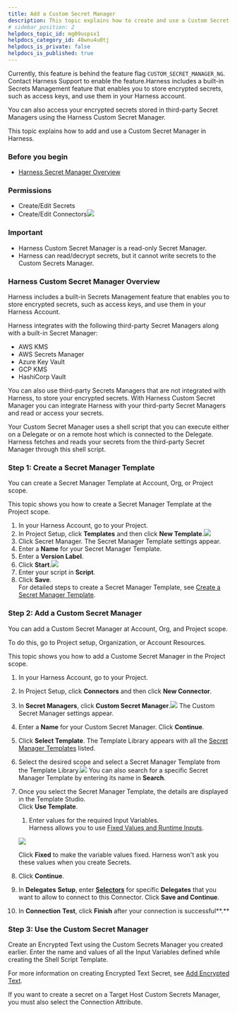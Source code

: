 ```yaml
---
title: Add a Custom Secret Manager
description: This topic explains how to create and use a Custom Secret Manager.
# sidebar_position: 2
helpdocs_topic_id: mg09uspsx1
helpdocs_category_id: 48wnu4u0tj
helpdocs_is_private: false
helpdocs_is_published: true
---
```


Currently, this feature is behind the feature flag `CUSTOM_SECRET_MANAGER_NG`. Contact Harness Support to enable the feature.Harness includes a built-in Secrets Management feature that enables you to store encrypted secrets, such as access keys, and use them in your Harness account.

You can also access your encrypted secrets stored in third-party Secret Managers using the Harness Custom Secret Manager.

This topic explains how to add and use a Custom Secret Manager in Harness.

### Before you begin

* [Harness Secret Manager Overview](../6_Security/1-harness-secret-manager-overview.md)

### Permissions

* Create/Edit Secrets
* Create/Edit Connectors![](./static/custom-secret-manager-31.png)

### Important

* Harness Custom Secret Manager is a read-only Secret Manager.
* Harness can read/decrypt secrets, but it cannot write secrets to the Custom Secrets Manager.

### Harness Custom Secret Manager Overview

Harness includes a built-in Secrets Management feature that enables you to store encrypted secrets, such as access keys, and use them in your Harness Account. 

Harness integrates with the following third-party Secret Managers along with a built-in Secret Manager:

* AWS KMS
* AWS Secrets Manager
* Azure Key Vault
* GCP KMS
* HashiCorp Vault

You can also use third-party Secrets Managers that are not integrated with Harness, to store your encrypted secrets. With Harness Custom Secret Manager you can integrate Harness with your third-party Secret Managers and read or access your secrets.

Your Custom Secret Manager uses a shell script that you can execute either on a Delegate or on a remote host which is connected to the Delegate. Harness fetches and reads your secrets from the third-party Secret Manager through this shell script.

### Step 1: Create a Secret Manager Template

You can create a Secret Manager Template at Account, Org, or Project scope.

This topic shows you how to create a Secret Manager Template at the Project scope.

1. In your Harness Account, go to your Project.
2. In Project Setup, click **Templates** and then click **New Template**.![](./static/custom-secret-manager-32.png)
3. Click Secret Manager. The Secret Manager Template settings appear.
4. Enter a **Name** for your Secret Manager Template.
5. Enter a **Version Label**.
6. Click **Start**.![](./static/custom-secret-manager-33.png)
7. Enter your script in **Script**.
8. Click **Save**.  
For detailed steps to create a Secret Manager Template, see [Create a Secret Manager Template](../13_Templates/create-a-secret-manager-template.md).

### Step 2: Add a Custom Secret Manager

You can add a Custom Secret Manager at Account, Org, and Project scope.

To do this, go to Project setup, Organization, or Account Resources.

This topic shows you how to add a Custome Secret Manager in the Project scope.

1. In your Harness Account, go to your Project.
2. In Project Setup, click **Connectors** and then click **New Connector**.
3. In **Secret Managers**, click **Custom Secret Manager**.![](./static/custom-secret-manager-34.png)
The Custom Secret Manager settings appear.
4. Enter a **Name** for your Custom Secret Manager. Click **Continue**.
5. Click **Select Template**. The Template Library appears with all the [Secret Manager Templates](../13_Templates/create-a-secret-manager-template.md) listed.
6. Select the desired scope and select a Secret Manager Template from the Template Library.![](./static/custom-secret-manager-35.png)
You can also search for a specific Secret Manager Template by entering its name in **Search**.
7. Once you select the Secret Manager Template, the details are displayed in the Template Studio.  
Click **Use Template**.
	1. Enter values for the required Input Variables.  
	Harness allows you to use [Fixed Values and Runtime Inputs](../20_References/runtime-inputs.md).
	
	![](./static/custom-secret-manager-36.png)

	Click **Fixed** to make the variable values fixed. Harness won't ask you these values when you create Secrets.
8. Click **Continue**.
9. In **Delegates** **Setup**, enter [**Selectors**](../2_Delegates/manage-delegates/select-delegates-with-selectors.md#option-select-a-delegate-for-a-connector-using-tags) for specific **Delegates** that you want to allow to connect to this Connector. Click **Save and Continue**.
10. In **Connection** **Test**, click **Finish** after your connection is successful**.**

### Step 3: Use the Custom Secret Manager

Create an Encrypted Text using the Custom Secrets Manager you created earlier. Enter the name and values of all the Input Variables defined while creating the Shell Script Template. 

For more information on creating Encrypted Text Secret, see [Add Encrypted Text](./2-add-use-text-secrets.md).

If you want to create a secret on a Target Host Custom Secrets Manager, you must also select the Connection Attribute.

